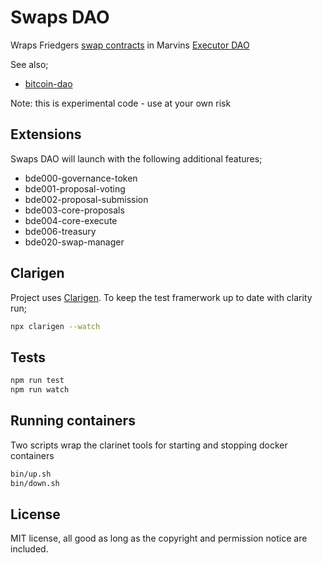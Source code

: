 # Swaps DAO

Wraps Friedgers [swap contracts](https://github.com/friedger/clarity-catamaranswaps) in
Marvins [Executor DAO](https://github.com/Clarity-Innovation-Lab/ecosystem-dao)

See also;

- [bitcoin-dao](https://github.com/radicleart/bitcoin-dao)

Note: this is experimental code - use at your own risk

## Extensions

Swaps DAO will launch with the following additional features;

- bde000-governance-token
- bde001-proposal-voting
- bde002-proposal-submission
- bde003-core-proposals
- bde004-core-execute
- bde006-treasury
- bde020-swap-manager

## Clarigen

Project uses [Clarigen](https://www.clarigen.dev/docs/documentation). To keep the test framerwork up to date with clarity run;

```bash
npx clarigen --watch
```

## Tests

```bash
npm run test
npm run watch
```

## Running containers

Two scripts wrap the clarinet tools for starting and stopping docker containers

```bash
bin/up.sh
bin/down.sh
```

## License

MIT license, all good as long as the copyright and permission notice are included.
